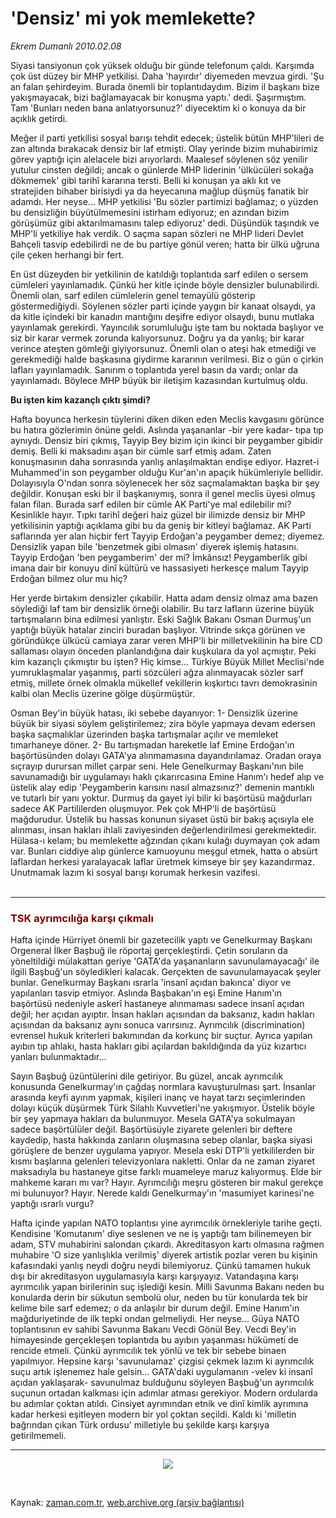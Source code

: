 # 'Densiz' mi yok memlekette?

*Ekrem Dumanlı 2010.02.08*

<tr><td class="metin" colspan="2" style="padding-top: 20px; padding-left: 5px; ">Siyasi tansiyonun çok yüksek olduğu bir günde telefonum çaldı. Karşımda çok üst düzey bir MHP yetkilisi. Daha 'hayırdır' diyemeden mevzua girdi. 'Şu an falan şehirdeyim. Burada önemli bir toplantıdaydım. Bizim il başkanı bize yakışmayacak, bizi bağlamayacak bir konuşma yaptı.' dedi. Şaşırmıştım. Tam 'Bunları neden bana anlatıyorsunuz?' diyecektim ki o konuya da bir açıklık getirdi.</td></tr><tr><td class="metin" colspan="2" style="padding-top: 20px; padding-left: 5px; "><p>Meğer il parti yetkilisi sosyal barışı tehdit edecek; üstelik bütün MHP'lileri de zan altında bırakacak densiz bir laf etmişti. Olay yerinde bizim muhabirimiz görev yaptığı için alelacele bizi arıyorlardı. Maalesef söylenen söz yenilir yutulur cinsten değildi; ancak o günlerde MHP liderinin 'ülkücüleri sokağa dökmemek' gibi tarihî kararına tersti. Belli ki konuşan ya aklı kıt ve stratejiden bihaber birisiydi ya da heyecanına mağlup düşmüş fanatik bir adamdı. Her neyse... MHP yetkilisi 'Bu sözler partimizi bağlamaz; o yüzden bu densizliğin büyütülmemesini istirham ediyoruz; en azından bizim görüşümüz gibi aktarılmamasını talep ediyoruz' dedi. Düşündük taşındık ve MHP'li yetkiliye hak verdik. O saçma sapan sözleri ne MHP lideri Devlet Bahçeli tasvip edebilirdi ne de bu partiye gönül veren; hatta bir ülkü uğruna çile çeken herhangi bir fert.
<p>En üst düzeyden bir yetkilinin de katıldığı toplantıda sarf edilen o sersem cümleleri yayınlamadık. Çünkü her kitle içinde böyle densizler bulunabilirdi. Önemli olan, sarf edilen cümlelerin genel temayülü gösterip göstermediğiydi. Söylenen sözler parti içinde yaygın bir kanaat olsaydı, ya da kitle içindeki bir kanadın mantığını deşifre ediyor olsaydı, bunu mutlaka yayınlamak gerekirdi. Yayıncılık sorumluluğu işte tam bu noktada başlıyor ve siz bir karar vermek zorunda kalıyorsunuz. Doğru ya da yanlış; bir karar verince ateşten gömleği giyiyorsunuz. Önemli olan o ateşi hak etmediği ve gerekmediği halde başkasına giydirme kararının verilmesi. Biz o gün o çirkin lafları yayınlamadık. Sanırım o toplantıda yerel basın da vardı; onlar da yayınlamadı. Böylece MHP büyük bir iletişim kazasından kurtulmuş oldu.
<p><b>Bu işten kim kazançlı çıktı şimdi? </b>
<p>Hafta boyunca herkesin tüylerini diken diken eden Meclis kavgasını görünce bu hatıra gözlerimin önüne geldi. Aslında yaşananlar -bir yere kadar- tıpa tıp aynıydı. Densiz biri çıkmış, Tayyip Bey bizim için ikinci bir peygamber gibidir demiş. Belli ki maksadını aşan bir cümle sarf etmiş adam. Zaten konuşmasının daha sonrasında yanlış anlaşılmaktan endişe ediyor. Hazret-i Muhammed'in son peygamber olduğu Kur'an'ın apaçık hükümleriyle bellidir. Dolayısıyla O'ndan sonra söylenecek her söz saçmalamaktan başka bir şey değildir. Konuşan eski bir il başkanıymış, sonra il genel meclis üyesi olmuş falan filan. Burada sarf edilen bir cümle AK Parti'ye mal edilebilir mi? Kesinlikle hayır. Tıpkı tarihî değeri haiz güzel bir ilimizde densiz bir MHP yetkilisinin yaptığı açıklama gibi bu da geniş bir kitleyi bağlamaz. AK Parti saflarında yer alan hiçbir fert Tayyip Erdoğan'a peygamber demez; diyemez. Densizlik yapan bile 'benzetmek gibi olmasın' diyerek işlemiş hatasını. Tayyip Erdoğan 'ben peygamberim' der mi? İmkânsız! Peygamberlik gibi imana dair bir konuyu dinî kültürü ve hassasiyeti herkesçe malum Tayyip Erdoğan bilmez olur mu hiç? 
<p>Her yerde birtakım densizler çıkabilir. Hatta adam densiz olmaz ama bazen söylediği laf tam bir densizlik örneği olabilir. Bu tarz lafların üzerine büyük tartışmaların bina edilmesi yanlıştır. Eski Sağlık Bakanı Osman Durmuş'un yaptığı büyük hatalar zinciri buradan başlıyor. Vitrinde sıkça görünen ve göründükçe ülkücü camiaya zarar veren MHP'li bir milletvekilinin ha bire CD sallaması olayın önceden planlandığına dair kuşkulara da yol açmıştır. Peki kim kazançlı çıkmıştır bu işten? Hiç kimse... Türkiye Büyük Millet Meclisi'nde yumruklaşmalar yaşanmış, parti sözcüleri ağza alınmayacak sözler sarf etmiş, millete örnek olmakla mükellef vekillerin kışkırtıcı tavrı demokrasinin kalbi olan Meclis üzerine gölge düşürmüştür.
<p>Osman Bey'in büyük hatası, iki sebebe dayanıyor: 1- Densizlik üzerine büyük bir siyasi söylem geliştirilemez; zira böyle yapmaya devam edersen başka saçmalıklar üzerinden başka tartışmalar açılır ve memleket tımarhaneye döner. 2- Bu tartışmadan hareketle laf Emine Erdoğan'ın başörtüsünden dolayı GATA'ya alınmamasına dayandırılamaz. Oradan oraya sıçrayıp durursan millet çarpar seni. Hele Genelkurmay Başkanı'nın bile savunamadığı bir uygulamayı haklı çıkarırcasına Emine Hanım'ı hedef alıp ve üstelik alay edip 'Peygamberin karısını nasıl almazsınız?' demenin mantıklı ve tutarlı bir yanı yoktur. Durmuş da gayet iyi bilir ki başörtüsü mağdurları sadece AK Partililerden oluşmuyor. Pek çok MHP'li de başörtüsü mağdurudur. Üstelik bu hassas konunun siyaset üstü bir bakış açısıyla ele alınması, insan hakları ihlali zaviyesinden değerlendirilmesi gerekmektedir. Hülasa-ı kelam; bu memlekette ağzından çıkanı kulağı duymayan çok adam var. Bunları ciddiye alıp günlerce kamuoyunu meşgul etmek, hatta o absürt laflardan herkesi yaralayacak laflar üretmek kimseye bir şey kazandırmaz. Unutmamak lazım ki sosyal barışı korumak herkesin vazifesi.
<br/>
 <hr/>
<h3><font color="#800000">TSK ayrımcılığa karşı çıkmalı
</font></h3>
<p>Hafta içinde Hürriyet önemli bir gazetecilik yaptı ve Genelkurmay Başkanı Orgeneral İlker Başbuğ ile röportaj gerçekleştirdi. Çetin soruların da yöneltildiği mülakattan geriye 'GATA'da yaşananların savunulamayacağı' ile ilgili Başbuğ'un söyledikleri kalacak. Gerçekten de savunulamayacak şeyler bunlar. Genelkurmay Başkanı ısrarla 'insanî açıdan bakınca' diyor ve yapılanları tasvip etmiyor. Aslında Başbakan'ın eşi Emine Hanım'ın başörtüsü nedeniyle askerî hastaneye alınmaması sadece insanî açıdan değil; her açıdan ayıptır. İnsan hakları açısından da baksanız, kadın hakları açısından da baksanız aynı sonuca varırsınız. Ayrımcılık (discrimination) evrensel hukuk kriterleri bakımından da korkunç bir suçtur. Ayrıca yapılan ayıbın tıp ahlakı, hasta hakları gibi açılardan bakıldığında da yüz kızartıcı yanları bulunmaktadır...
<p> Sayın Başbuğ üzüntülerini dile getiriyor. Bu güzel, ancak ayrımcılık konusunda Genelkurmay'ın çağdaş normlara kavuşturulması şart. İnsanlar arasında keyfi ayırım yapmak, kişileri inanç ve hayat tarzı seçimlerinden dolayı küçük düşürmek Türk Silahlı Kuvvetleri'ne yakışmıyor. Üstelik böyle bir şey yapmaya hakları da bulunmuyor. Mesela GATA'ya sokulmayan sadece başörtülüler değil. Başörtüsüyle ziyarete gelenleri bir deftere kaydedip, hasta hakkında zanların oluşmasına sebep olanlar, başka siyasi görüşlere de benzer uygulama yapıyor. Mesela eski DTP'li yetkililerden bir kısmı başlarına gelenleri televizyonlara nakletti. Onlar da ne zaman ziyaret maksadıyla bu hastaneye gitse farklı muameleye maruz kalıyormuş. Elde bir mahkeme kararı mı var? Hayır. Ayrımcılığı meşru gösteren bir makul gerekçe mi bulunuyor? Hayır. Nerede kaldı Genelkurmay'ın 'masumiyet karinesi'ne yaptığı ısrarlı vurgu?
<p> Hafta içinde yapılan NATO toplantısı yine ayrımcılık örnekleriyle tarihe geçti. Kendisine 'Komutanım' diye seslenen ve ne iş yaptığı tam bilinemeyen bir adam, STV muhabirini salondan çıkardı. Akreditasyon kartı olmasına rağmen muhabire 'O size yanlışlıkla verilmiş' diyerek artistik pozlar veren bu kişinin kafasındaki yanlış neydi doğru neydi bilemiyoruz. Çünkü tamamen hukuk dışı bir akreditasyon uygulamasıyla karşı karşıyayız. Vatandaşına karşı ayrımcılık yapan birilerinin suç işlediği kesin. Milli Savunma Bakanı neden bu konularda derin bir sükutun sembolü olur, neden bu tür konularda tek bir kelime bile sarf edemez; o da anlaşılır bir durum değil. Emine Hanım'ın mağduriyetinde de ilk tepki ondan gelmeliydi. Her neyse... Güya NATO toplantısının ev sahibi Savunma Bakanı Vecdi Gönül Bey. Vecdi Bey'in himayesinde gerçekleşen toplantıda bu ayıbın yaşanması hükümeti de rencide etmeli. Çünkü ayrımcılık tek yönlü ve tek bir sebebe binaen yapılmıyor. Hepsine karşı 'savunulamaz' çizgisi çekmek lazım ki ayrımcılık suçu artık işlenemez hale gelsin... GATA'daki uygulamanın -velev ki insanî açıdan yaklaşarak- savunulmaz bulduğunu söyleyen Başbuğ'un ayrımcılık suçunun ortadan kalkması için adımlar atması gerekiyor. Modern ordularda bu adımlar çoktan atıldı. Cinsiyet ayrımından etnik ve dinî kimlik ayrımına kadar herkesi eşitleyen modern bir yol çoktan seçildi. Kaldı ki 'milletin bağrından çıkan Türk ordusu' milletiyle bu şekilde karşı karşıya getirilmemeli.
<p>
<hr/>
<p align="center">
<p<p align="center">
<img border="0" src="http://web.archive.org/web/20100211122508im_/http://medya.zaman.com.tr/2010/02/08/tiraj.gif"/></p<p></p><br/></p></p></p></p></p></p></p></p></p></p></td></tr>

Kaynak: [zaman.com.tr](http://zaman.com.tr/yazar.do?yazino=949173), [web.archive.org (arşiv bağlantısı)](http://web.archive.org/web/20100211122508/http://zaman.com.tr:80/yazar.do?yazino=949173)
